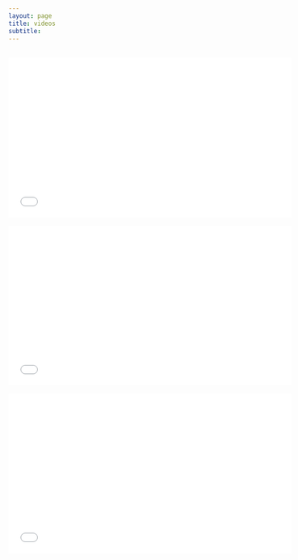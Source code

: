 ```yaml
---
layout: page
title: videos
subtitle:   
---
```


 <div class="text-center">
  <br>

  <iframe width="560" height="315" src="{{ site.baseurl }}/vids/dogfeederegg.MP4" frameborder="0" allowfullscreen></iframe>
    <br>  <br>
  <iframe width="560" height="315" src="{{ site.baseurl }}/vids/movingdogtoyball.MP4" frameborder="0" allowfullscreen></iframe> 
    <br>  <br>
  <iframe width="560" height="315" src="{{ site.baseurl }}/vids/rugbyball.MP4" frameborder="0" allowfullscreen></iframe>   
  
  
</div>



